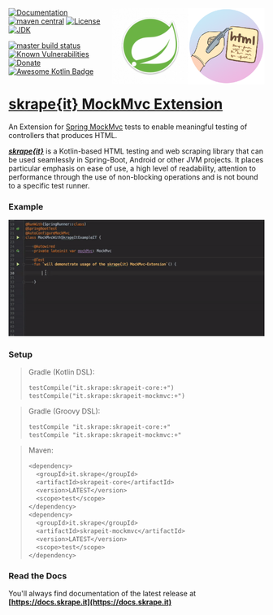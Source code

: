 <a href="https://docs.skrape.it/docs/"><img width="150px" height="150px" align="right" src="skrape.png"/><a/>
<a href="https://docs.spring.io/spring/docs/current/spring-framework-reference/testing.html#spring-mvc-test-framework"><img width="150px" height="150px" align="right" src="spring.png"/><a/>

[![Documentation](https://img.shields.io/badge/skrape%7Bit%7D-docs-blue.svg)](https://docs.skrape.it)
[![maven central](https://img.shields.io/maven-central/v/it.skrape/skrapeit-mockmvc.svg?color=0)](https://search.maven.org/search?q=g:it.skrape%20AND%20a:skrapeit-mockmvc&skrapeit-mockmvc=gav)
[![License](https://img.shields.io/github/license/skrapeit/skrape.it.svg)](https://github.com/skrapeit/skrape.it/blob/master/LICENSE)
[![JDK](https://img.shields.io/badge/jdk-8-green.svg)](http://www.oracle.com/technetwork/java/javase/downloads/index.html)

[![master build status](https://img.shields.io/travis/skrapeit/skrapeit-mockmvc-extension.svg?label=master)](https://travis-ci.org/skrapeit/skrapeit-mockmvc-extension)
[![Known Vulnerabilities](https://snyk.io/test/github/skrapeit/skrapeit-mockmvc-extension/badge.svg?targetFile=pom.xml)](https://snyk.io/test/github/skrapeit/skrapeit-mockmvc-extension?targetFile=pom.xml)
[![Donate](https://img.shields.io/badge/-donate-blue.svg?logo=paypal)](https://www.paypal.me/skrapeit)
[![Awesome Kotlin Badge](https://kotlin.link/awesome-kotlin.svg)](https://github.com/KotlinBy/awesome-kotlin)

[skrape{it} MockMvc Extension](https://docs.skrape.it)
======================================================

An Extension for [Spring MockMvc](https://docs.spring.io/spring/docs/current/spring-framework-reference/testing.html#spring-mvc-test-framework) tests to enable meaningful testing of controllers that produces HTML.

_**[skrape{it}](http://www.skrape.it)**_ is a Kotlin-based HTML testing and web scraping library
that can be used seamlessly in Spring-Boot, Android or other JVM projects.
It places particular emphasis on ease of use, a high level of readability, 
attention to performance through the use of non-blocking operations and is not 
bound to a specific test runner.

### Example

![example-usage](example-usage.gif "Documentation by example")

### Setup
> Gradle (Kotlin DSL):
>```
>testCompile("it.skrape:skrapeit-core:+")
>testCompile("it.skrape:skrapeit-mockmvc:+")
>```

> Gradle (Groovy DSL):
>```
>testCompile "it.skrape:skrapeit-core:+"
>testCompile "it.skrape:skrapeit-mockmvc:+"
>```

> Maven:
>```
><dependency>
>   <groupId>it.skrape</groupId>
>   <artifactId>skrapeit-core</artifactId>
>   <version>LATEST</version>
>   <scope>test</scope>
> </dependency>
><dependency>
>   <groupId>it.skrape</groupId>
>   <artifactId>skrapeit-mockmvc</artifactId>
>   <version>LATEST</version>
>   <scope>test</scope>
> </dependency>
>```

### Read the Docs

You'll always find documentation of the latest release at 
**[https://docs.skrape.it](https://docs.skrape.it)**
